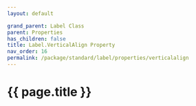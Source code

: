 ```yaml
---
layout: default

grand_parent: Label Class
parent: Properties
has_children: false
title: Label.VerticalAlign Property
nav_order: 16
permalink: /package/standard/label/properties/verticalalign
---
```

# {{ page.title }}

